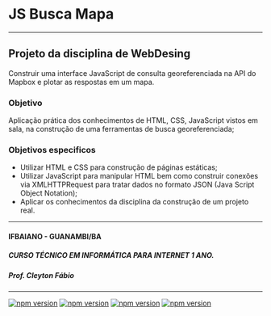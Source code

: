 # JS Busca Mapa
-------------

## Projeto da disciplina de WebDesing
Construir uma interface JavaScript de consulta georeferenciada na API do Mapbox e plotar as respostas em um mapa.

### Objetivo
Aplicação prática dos conhecimentos de HTML, CSS, JavaScript vistos em sala, na construção de uma ferramentas de busca georeferenciada;

### Objetivos especificos
- Utilizar HTML e CSS para construção de páginas estáticas;
- Utilizar JavaScript para manipular HTML bem como construir conexões via XMLHTTPRequest para tratar dados no formato JSON (Java Script Object Notation);
- Aplicar os conhecimentos da disciplina da construção de um projeto real.

---
#### IFBAIANO - GUANAMBI/BA 
##### CURSO TÉCNICO EM INFORMÁTICA PARA INTERNET 1 ANO.
##### Prof. Cleyton Fábio 
---
[![npm version](https://img.shields.io/badge/HTML-Forte-black)](https://img.shields.io/badge/HTML-Forte-black)
[![npm version](https://img.shields.io/badge/CSS3-Bonito-black)](https://img.shields.io/badge/CSS3-Bonito-black)
[![npm version](https://img.shields.io/badge/JavaScript-Inteligente-black)](https://img.shields.io/badge/html-forte-black)
[![npm version](https://img.shields.io/badge/WEB2-Versátil-black)](https://img.shields.io/badge/WEB2-Versátil-black)
